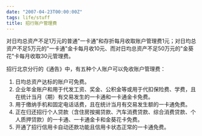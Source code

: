 ```yaml
---
date: "2007-04-23T00:00:00Z"
tags: life/stuff
title: 招行账户管理费
---
```


对日均总资产不足1万元的普通"一卡通"和存折每月收取账户管理费1元；对日均总资产不足5万元的"一卡通"金卡每月收10元、而对日均总资产不足50万元的"金葵花"卡每月收取30元管理费。

招行北京分行的《通告》中，有五种个人账户可以免收账户管理费：

1. 日均总资产达标的账户可免费。
2. 企业年金账户和用于代发工资、奖金、公积金等或用于代扣保险费、学费，且在统计当月（期）有交易发生的一卡通和一卡通金卡免费。
3. 用于缴纳手机和固定电话话费，且在统计当月有交易发生额的一卡通免费。 
4. 正在归还招行个人贷款（含住房按揭贷款、汽车消费贷款、综合消费贷款、个人质押贷款）的一卡通、一卡通金卡和金葵花卡免费。
5. 开通了招行信用卡自动还款功能且信用卡状态正常的一卡通免费。
